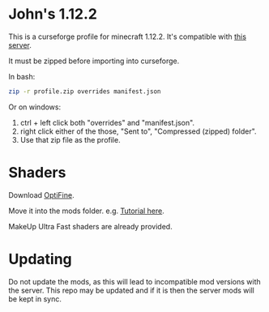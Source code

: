 # John's 1.12.2

This is a curseforge profile for minecraft 1.12.2. It's compatible with [this server](https://github.com/jagprog5/modpack-server).

It must be zipped before importing into curseforge.

In bash:
```bash
zip -r profile.zip overrides manifest.json
```

Or on windows:

1. ctrl + left click both "overrides" and "manifest.json".
2. right click either of the those, "Sent to", "Compressed (zipped) folder".
3. Use that zip file as the profile.

# Shaders

Download [OptiFine](https://optifine.net/adloadx?f=OptiFine_1.12.2_HD_U_G5.jar).

Move it into the mods folder. e.g. [Tutorial here](https://www.youtube.com/watch?v=WCfDJ7ZFB1c).

MakeUp Ultra Fast shaders are already provided.

# Updating

Do not update the mods, as this will lead to incompatible mod versions with the
server. This repo may be updated and if it is then the server mods will be kept in sync.
